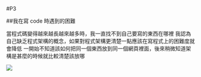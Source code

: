 #P3

##我在寫 code 時遇到的困難

當程式碼變得越來越長越來越多時，我一直找不到自己要寫的東西在哪裡
我認為自己缺乏程式架構的概念，如果對程式架構更清楚一點應該在寫程式上的困難度就會降低
一開始不知道該如何把同一個東西放到同一個網頁裡面，後來稍微知道架構是甚麼的時候就比較清楚該放哪

![](https://i.imgur.com/0TeR0Tt.png)
